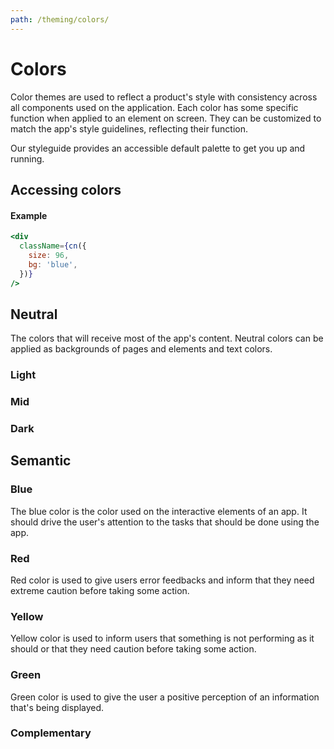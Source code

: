 ```yaml
---
path: /theming/colors/
---
```


# Colors

Color themes are used to reflect a product's style with consistency across all components used on the application. Each color has some specific function when applied to an element on screen. They can be customized to match the app's style guidelines, reflecting their function.

Our styleguide provides an accessible default palette to get you up and running.

## Accessing colors

#### Example

```jsx
<div
  className={cn({
    size: 96,
    bg: 'blue',
  })}
/>
```

## Neutral

The colors that will receive most of the app's content. Neutral colors can be applied as backgrounds of pages and elements and text colors.

### Light

<lightcolors></lightcolors>

### Mid

<midcolors></midcolors>

### Dark

<darkcolors></darkcolors>

## Semantic

### Blue

The blue color is the color used on the interactive elements of an app. It should drive the user's attention to the tasks that should be done using the app.

<semanticcolor color="blue"></semanticcolor>

### Red

Red color is used to give users error feedbacks and inform that they need extreme caution before taking some action.

<semanticcolor color="red"></semanticcolor>

### Yellow

Yellow color is used to inform users that something is not performing as it should or that they need caution before taking some action.

<semanticcolor color="yellow"></semanticcolor>

### Green

Green color is used to give the user a positive perception of an information that's being displayed.

<semanticcolor color="green"></semanticcolor>

### Complementary

<complementarycolors></complementarycolors>
